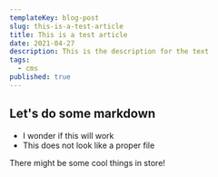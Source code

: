 ```yaml
---
templateKey: blog-post
slug: this-is-a-test-article
title: This is a test article
date: 2021-04-27
description: This is the description for the text
tags:
  - cms
published: true
---
```

## Let's do some markdown
* I wonder if this will work
* This does not look like a proper file

There might be some cool things in store!